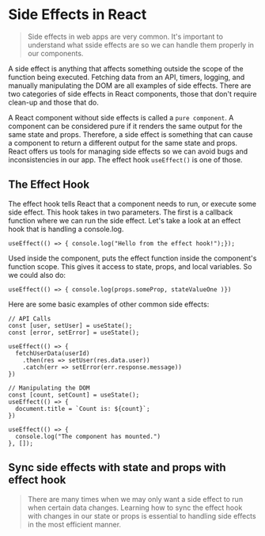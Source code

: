 # Side Effects in React
> Side effects in web apps are very common. It's important to understand what sside effects are so we can handle them properly in our components.

  A side effect is anything that affects something outside the scope of the function being executed. Fetching data from an API, timers, logging, and manually manipulating the DOM are all examples of side effects. There are two categories of side effects in React components, those that don't require clean-up and those that do. 

  A React component without side effects is called a `pure component`. A component can be considered pure if it renders the same output for the same state and props. Therefore, a side effect is something that can cause a component to return a different output for the same state and props. React offers us tools for managing side effects so we can avoid bugs and inconsistencies in our app. The effect hook `useEffect()` is one of those.

## The Effect Hook
  The effect hook tells React that a component needs to run, or execute some side effect. This hook takes in two parameters. The first is a callback function where we can run the side effect. Let's take a look at an effect hook that is handling a console.log.

    useEffect(() => { console.log("Hello from the effect hook!");});

  Used inside the component, puts the effect function inside the component's function scope. This gives it access to state, props, and local variables. So we could also do:

    useEffect(() => { console.log(props.someProp, stateValueOne )})

  Here are some basic examples of other common side effects:

    // API Calls
    const [user, setUser] = useState();
    const [error, setError] = useState();

    useEffect(() => {
      fetchUserData(userId)
        .then(res => setUser(res.data.user))
        .catch(err => setError(err.response.message))
    })

    // Manipulating the DOM
    const [count, setCount] = useState();
    useEffect(() => {
      document.title = `Count is: ${count}`;
    })

    useEffect(() => {
      console.log("The component has mounted.")
    }, []);

## Sync side effects with state and props with effect hook
> There are many times when we may only want a side effect to run when certain data changes. Learning how to sync the effect hook with changes in our state or props is essential to handling side effects in the most efficient manner.